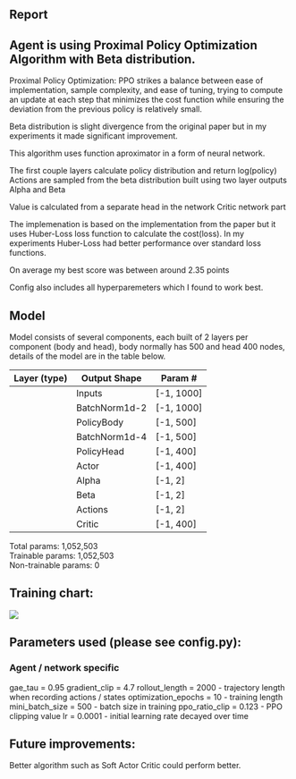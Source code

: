 
## Report

## Agent is using Proximal Policy Optimization Algorithm with Beta distribution. 

Proximal Policy Optimization:
PPO strikes a balance between ease of implementation, sample complexity, and ease of tuning, trying to compute an update at each step that minimizes the cost function while ensuring the deviation from the previous policy is relatively small.

Beta distribution is slight divergence from the original paper but in my experiments it made significant improvement. 

This algorithm uses function aproximator in a form of neural network. 

The first couple layers calculate policy distribution and return log(policy)
Actions are sampled from the beta distribution built using two layer outputs Alpha and Beta

Value is calculated from a separate head in the network Critic network part

The implemenation is based on the implementation from the paper but it uses Huber-Loss loss function to calculate the cost(loss). In my experiments Huber-Loss had better performance over standard loss functions.

On average my best score was between around 2.35 points

Config also includes all hyperparemeters which I found to work best.

## Model 

Model consists of several components, each built of 2 layers per component (body and head), body normally has 500 and head 400 nodes, details of the model are in the table below. 

|        Layer (type)   |           Output Shape   |      Param #|
| --- | --- | --- | 
    |       Inputs            |    [-1, 1000]         |	 25,000
    |   BatchNorm1d-2         |        [-1, 1000]     |	      2,000
    |        PolicyBody       |           [-1, 500]   |	      500,500
    |   BatchNorm1d-4         |         [-1, 500]     |	      1,000
    |        PolicyHead       |          [-1, 400]    |	     200,400
    |        Actor            |      [-1, 400]        |	 160,400
    |        Alpha            |        [-1, 2]        |	     802
    |        Beta             |       [-1, 2]         |	    800
    |        Actions          |          [-1, 2]      |	       800
    |       Critic            |      [-1, 400]        |	 160,400
           
Total params: 1,052,503  
Trainable params: 1,052,503  
Non-trainable params: 0  

## Training chart: 
![](/Training.png)

## Parameters used (please see config.py): 
### Agent / network specific

 gae_tau = 0.95
 gradient_clip = 4.7
 rollout_length = 2000       - trajectory length when recording actions / states
 optimization_epochs = 10    - training length
 mini_batch_size = 500       - batch size in training
 ppo_ratio_clip = 0.123      - PPO clipping value 
 lr = 0.0001                 - initial learning rate decayed over time

## Future improvements: 
Better algorithm such as Soft Actor Critic could perform better. 
